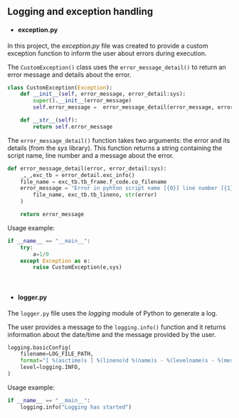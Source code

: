 ## Logging and exception handling

- #### **exception.py**

In this project, the *exception.py* file was created to provide a custom exception function to inform the user about errors during execution.

The `CustomException()` class uses the `error_message_detail()` to return an error message and details about the error.

```python
class CustomException(Exception):
    def __init__(self, error_message, error_detail:sys):
        super().__init__(error_message)
        self.error_message =  error_message_detail(error_message, error_detail=error_detail)

    def __str__(self):
        return self.error_message
```
The `error_message_detail()` function takes two arguments: the error and its details (from the *sys* library). 
This function returns a string containing the script name, line number and a message about the error. 

```python
def error_message_detail(error, error_detail:sys):
    _,_,exc_tb = error_detail.exc_info()
    file_name = exc_tb.tb_frame.f_code.co_filename
    error_message = "Error in pyhton script name [{0}] line number [{1}] error message [{2}]".format(
        file_name, exc_tb.tb_lineno, str(error)
    )

    return error_message
```

Usage example:
```python
if __name__ == "__main__":
    try:
        a=1/0
    except Exception as e:
        raise CustomException(e,sys)

```
<br>

- #### **logger.py**

The `logger.py` file uses the *logging* module of Python to generate a log.

The user provides a message to the `logging.info()` function and it returns information about the date/time and the message provided by the user.

```python
logging.basicConfig(
    filename=LOG_FILE_PATH,
    format="[ %(asctime)s ] %(lineno)d %(name)s - %(levelname)s - %(message)s",
    level=logging.INFO, 
)
```
Usage example:

```python
if __name__ == "__main__":
    logging.info("Logging has started")
```
<!-- 
|__src/ # project
|   |__components/ # modules for the project
|   |   |__data_ingestion.py
|   |   |__data_transformation.py
|   |   |__model_trainer.py
|   |__pipeline/ # 
|   |   |__predict_pipeline.py
|   |   |__train_pipeline.py
|   |__exception.py
|   |__logger.py
|   |__exception.py
|   |__utils.py
|__setup.py
|__artifacts/ # train and test data
|__notebook/ # EDA in jupyter notebook and raw dataset -->
